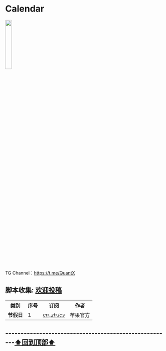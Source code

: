 # Calendar
<a href="https://t.me/GodMoliibot"><img src="https://raw.githubusercontent.com/Moli-X/Resources/main/Icon/Image/Hello.gif" width="20%" height="20%"></a>

TG Channel：https://t.me/QuantX

## 脚本收集: [欢迎投稿](https://t.me/Skill_XX )
<table>
    <tr> <th> 类别 </th> <th> 序号 </th>  <th> 订阅 </th>  <th> 作者 </th> </tr >
<tr>
    <td rowspan="1"><strong>节假日</strong></td>
    <td>1</td>
    <td><a href="javascript:void(0);" onclick="window.location='webcal://calendars.icloud.com/holidays/cn_zh.ics';"><em>cn_zh.ics</em></a></td>
    <td>苹果官方</td>
</tr>

</table>



## ------------------------------------------------------[⬆️回到顶部⬆️](#readme)	
